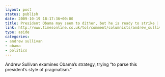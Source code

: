 ```yaml
---
layout: post
status: publish
date: 2009-10-19 18:17:36+00:00
title: President Obama may seem to dither, but he is ready to strike | Andrew Sullivan - Times Online
link: http://www.timesonline.co.uk/tol/comment/columnists/andrew_sullivan/article6879277.ece
type: aside
categories:
- andrew sullivan
- obama
- politics
---
```


Andrew Sullivan examines Obama’s strategy, trying “to parse this president’s style of pragmatism.”
